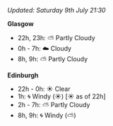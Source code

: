 *Updated: Saturday 9th July 21:30*

**Glasgow**

* 22h, 23h: :partly_sunny: Partly Cloudy
* 0h - 7h: :cloud: Cloudy
* 8h, 9h: :partly_sunny: Partly Cloudy

**Edinburgh**

* 22h - 0h: :sunny: Clear
* 1h: :cyclone: Windy (:sunny:) [:sunny: as of 22h]
* 2h - 7h: :partly_sunny: Partly Cloudy
* 8h, 9h: :cyclone: Windy (:partly_sunny:)
